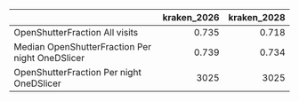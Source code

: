 |                                                 |   kraken_2026 |   kraken_2028 |
|:------------------------------------------------|--------------:|--------------:|
| OpenShutterFraction All visits                  |         0.735 |         0.718 |
| Median OpenShutterFraction Per night OneDSlicer |         0.739 |         0.734 |
| OpenShutterFraction Per night OneDSlicer        |      3025     |      3025     |
